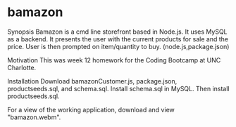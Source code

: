 # bamazon

Synopsis
Bamazon is a cmd line storefront based in Node.js. It uses MySQL as a backend. It presents the user with the current products for sale and the price. User is then prompted on item/quantity to buy. (node.js,package.json)

Motivation
This was week 12 homework for the Coding Bootcamp at UNC Charlotte.

Installation
Download bamazonCustomer.js, package.json, productseeds.sql, and schema.sql. Install schema.sql in MySQL. Then install productseeds.sql.

For a view of the working application, download and view "bamazon.webm".
